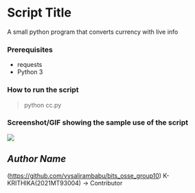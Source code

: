 # Script Title
<!--Remove the below lines and add yours -->
A small python program that converts currency with live info

### Prerequisites
<!--Remove the below lines and add yours -->
- requests
- Python 3

### How to run the script
<!--Remove the below lines and add yours -->
> python cc.py

### Screenshot/GIF showing the sample use of the script
<!--Remove the below lines and add yours -->
![ ](https://github.com/vysalirambabu/bits_osse_group10/blob/main/output.png)

## *Author Name*
<!--Remove the below lines and add yours -->
(https://github.com/vysalirambabu/bits_osse_group10)
K-KRITHIKA(2021MT93004) -> Contributor